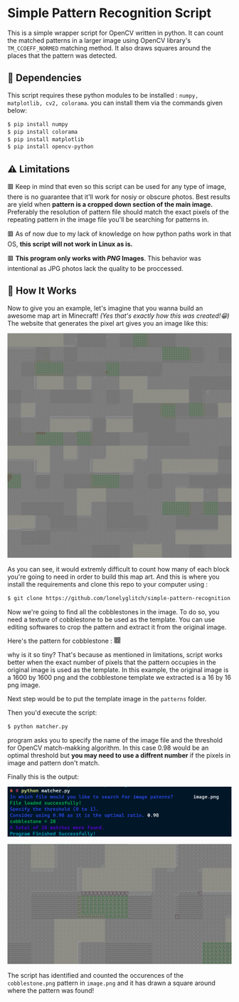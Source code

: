 # **Simple Pattern Recognition Script**

This is a simple wrapper script for OpenCV written in python. It can count the matched patterns in a larger image using OpenCV library's `TM_CCOEFF_NORMED` matching method. It also draws squares around the places that the pattern was detected. 

## 🔧 Dependencies

This script requires these python modules to be installed : `numpy, matplotlib, cv2, colorama`. you can install them via the commands given below:

``` bash
$ pip install numpy
$ pip install colorama
$ pip install matplotlib
$ pip install opencv-python
```

## ⚠️ Limitations

🟥 Keep in mind that even so this script can be used for any type of image, there is no guarantee that it'll work for nosiy or obscure photos. Best results are yield when **pattern is a cropped down section of the main image.** Preferably the resolution of pattern file should match the exact pixels of the repeating pattern in the image file you'll be searching for patterns in.

🟥 As of now due to my lack of knowledge on how python paths work in that OS, **this script will not work in Linux as is.**

🟥 **This program only works with ***PNG*** Images**. This behavior was intentional as JPG photos lack the quality to be proccessed.

## 🤔 How It Works

Now to give you an example, let's imagine that you wanna build an awesome map art in Minecraft! *(Yes that's exactly how this was created!😁)* The website that generates the pixel art gives you an image like this:

![image](https://raw.githubusercontent.com/lonelyglitch/simple-pattern-recognition/main/src/image.png)

As you can see, it would extremly difficult to count how many of each block you're going to need in order to build this map art. And this is where you install the requirements and clone this repo to your computer using :

``` bash
$ git clone https://github.com/lonelyglitch/simple-pattern-recognition.git
```

Now we're going to find all the cobblestones in the image. To do so, you need a texture of cobblestone to be used as the template. You can use editing softwares to crop the pattern and extract it from the original image.

Here's the pattern for cobblestone : ![pattern](https://raw.githubusercontent.com/lonelyglitch/simple-pattern-recognition/main/patterns/cobblestone.png)

why is it so tiny? That's because as mentioned in limitations, script works better when the exact number of pixels that the pattern occupies in the original image is used as the template. In this example, the original image is a 1600 by 1600 png and the cobblestone template we extracted is a 16 by 16 png image.

Next step would be to put the template image in the ``patterns`` folder. 

Then you'd execute the script: 

``` bash
$ python matcher.py
```
program asks you to specify the name of the image file and the threshold for OpenCV match-makking algorithm. In this case 0.98 would be an optimal threshold but **you may need to use a diffrent number** if the pixels in image and pattern don't match.

Finally this is the output:

![terminal output](https://raw.githubusercontent.com/lonelyglitch/simple-pattern-recognition/main/src/screen-shot.png)

![image output](https://raw.githubusercontent.com/lonelyglitch/simple-pattern-recognition/main/src/result-preview.png)

The script has identified and counted the occurences of the ``cobblestone.png`` pattern in ``image.png`` and it has drawn a square around where the pattern was found!
